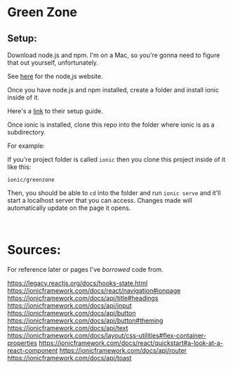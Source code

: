 # Green Zone

## Setup:

Download node.js and npm. I'm on a Mac, so you're gonna need to figure that out yourself, unfortunately. 

See [here](https://nodejs.org/en) for the node,js website.

Once you have node.js and npm installed, create a folder and install ionic inside of it.

Here's a [link](https://ionicframework.com/docs/intro/cli) to their setup guide.

Once ionic is installed, clone this repo into the folder where ionic is as a subdirectory.

For example:

If you're project folder is called `ionic` then you clone this project inside of it like this:

`ionic/greenzone`

Then, you should be able to `cd` into the folder and run `ionic serve` and it'll start a localhost server that you can 
access. Changes made will automatically update on the page it opens. 

<br>

# Sources:

For reference later or pages I've *borrowed* code from.

https://legacy.reactjs.org/docs/hooks-state.html
https://ionicframework.com/docs/react/navigation#ionpage
https://ionicframework.com/docs/api/title#headings
https://ionicframework.com/docs/api/input
https://ionicframework.com/docs/api/button
https://ionicframework.com/docs/api/button#theming
https://ionicframework.com/docs/api/text
https://ionicframework.com/docs/layout/css-utilities#flex-container-properties
https://ionicframework.com/docs/react/quickstart#a-look-at-a-react-component
https://ionicframework.com/docs/api/router
https://ionicframework.com/docs/api/toast
